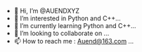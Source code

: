 - 👋 Hi, I’m @AUENDXYZ
- 👀 I’m interested in Python and C++...
- 🌱 I’m currently learning Python and C++...
- 💞️ I’m looking to collaborate on ...
- 📫 How to reach me : Auend@163.com ...

<!---
AUENDXYZ/AUENDXYZ is a ✨ special ✨ repository because its `README.md` (this file) appears on your GitHub profile.
You can click the Preview link to take a look at your changes.
--->
